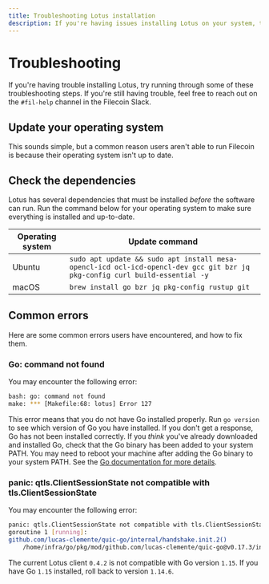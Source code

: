 ```yaml
---
title: Troubleshooting Lotus installation
description: If you're having issues installing Lotus on your system, try running through some of these troubleshooting steps.
---
```


# Troubleshooting

If you're having trouble installing Lotus, try running through some of these troubleshooting steps. If you're still having trouble, feel free to reach out on the `#fil-help` channel in the Filecoin Slack.

## Update your operating system

This sounds simple, but a common reason users aren't able to run Filecoin is because their operating system isn't up to date.

## Check the dependencies

Lotus has several dependencies that must be installed _before_ the software can run. Run the command below for your operating system to make sure everything is installed and up-to-date.

| Operating system | Update command                                                                                                             |
| ---------------- | -------------------------------------------------------------------------------------------------------------------------- |
| Ubuntu           | `sudo apt update && sudo apt install mesa-opencl-icd ocl-icd-opencl-dev gcc git bzr jq pkg-config curl build-essential -y` |
| macOS            | `brew install go bzr jq pkg-config rustup git`                                                                             |

## Common errors

Here are some common errors users have encountered, and how to fix them.

### Go: command not found

You may encounter the following error:

```bash
bash: go: command not found
make: *** [Makefile:68: lotus] Error 127
```

This error means that you do not have Go installed properly. Run `go version` to see which version of Go you have installed. If you don't get a response, Go has not been installed correctly. If you _think_ you've already downloaded and installed Go, check that the Go binary has been added to your system PATH. You may need to reboot your machine after adding the Go binary to your system PATH. See the [Go documentation for more details](https://golang.org/doc/install#install).

### panic: qtls.ClientSessionState not compatible with tls.ClientSessionState

You may encounter the following error:

```bash
panic: qtls.ClientSessionState not compatible with tls.ClientSessionState
goroutine 1 [running]:
github.com/lucas-clemente/quic-go/internal/handshake.init.2()
	/home/infra/go/pkg/mod/github.com/lucas-clemente/quic-go@v0.17.3/internal/handshake/unsafe.go:26 +0x205
```

The current Lotus client `0.4.2` is not compatible with Go version `1.15`. If you have Go `1.15` installed, roll back to version `1.14.6`.
